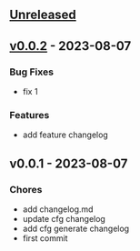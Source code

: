 <a name="unreleased"></a>
## [Unreleased]


<a name="v0.0.2"></a>
## [v0.0.2] - 2023-08-07
### Bug Fixes
- fix 1

### Features
- add feature changelog


<a name="v0.0.1"></a>
## v0.0.1 - 2023-08-07
### Chores
- add changelog.md
- update cfg changelog
- add cfg generate changelog
- first commit


[Unreleased]: https://github.com/lmquang/release.git/compare/v0.0.2...HEAD
[v0.0.2]: https://github.com/lmquang/release.git/compare/v0.0.1...v0.0.2
